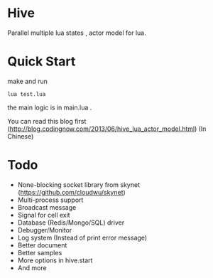 Hive
====

Parallel multiple lua states , actor model for lua.

Quick Start
===
make and run 
```
lua test.lua
```

the main logic is in main.lua .

You can read this blog first (http://blog.codingnow.com/2013/06/hive_lua_actor_model.html) (In Chinese)  


Todo
====

* None-blocking socket library from skynet (https://github.com/cloudwu/skynet)
* Multi-process support
* Broadcast message
* Signal for cell exit
* Database (Redis/Mongo/SQL) driver
* Debugger/Monitor
* Log system (Instead of print error message)
* Better document
* Better samples
* More options in hive.start
* And more

